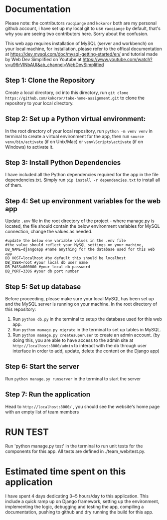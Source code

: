 # Documentation
Please note: the contributors `raoqiange` and `kokoror` both are my personal github account, i have set up my local git to use `raoqiange` by default, that's why you are seeing two contributors here. Sorry about the confusion.

This web app requires installation of MySQL (server and workbench) on your local machine, for installation, please refer to the offical documentation at https://dev.mysql.com/doc/mysql-getting-started/en/ 
and tutorial made by Web Dev Simplified on Youtube at https://www.youtube.com/watch?v=u96rVINbAUI&ab_channel=WebDevSimplified   

## Step 1: Clone the Repository
Create a local directory, cd into this directory, run `git clone https://github.com/kokoror/take-home-assignment.git` to clone the repository to your local directory.

## Step 2: Set up a Python virtual environment:
In the root directory of your local repository, run `python -m venv venv` in terminal to create a virtual environment for the app, then run `source venv/bin/activate` (if on Unix/Mac) or `venv\Scripts\activate` (if on Windows) to activate it.

## Step 3: Install Python Dependencies
I have included all the Python dependencies required for the app in the file dependencies.txt. Simply run `pip install -r dependencies.txt` to install all of them.

## Step 4: Set up environment variables for the web app
Update `.env` file in the root directory of the project - where manage.py is located, the file should contain the below environment variables for MySQL connection, change the values as needed.

```
#update the below env variable values in the .env file
#the value should reflect your MySQL settings on your machine, 
DB_NAME=djangoapp #name anything for the database used for this web app
DB_HOST=localhost #by default this should be localhost
DB_USER=root #your local db user name
DB_PASS=000000 #your local db password
DB_PORT=3306 #your db port number
```

## Step 5: Set up database
Before proceeding, please make sure your local MySQL has been set up and the MySQL server is running on your machine.
In the root directory of this repository: 
1. Run `python db.py` in the terminal to setup the database used for this web app.
2. Run `python manage.py migrate` in the terminal to set up tables in MySQL.
3. Run `python manage.py createsuperuser` to create an admin account. (by doing this, you are able to have access to the admin site at `http://localhost:8000/admin` to interact with the db through user interface in order to add, update, delete the content on the Django app)

## Step 6: Start the server
Run `python manage.py runserver` in the terminal to start the server

## Step 7: Run the application
Head to `http://localhost:8000/` , you should see the website's home page with an empty list of team members


# RUN TEST
Run 'python manage.py test' in the terminal to run unit tests for the components for this app. All tests are defined in ./team_web/test.py.

# Estimated time spent on this application
I have spent 4 days dedicating 3~5 hours/day to this application. This include a quick ramp up on Django framework, setting up the environment, implementing the logic, debugging and testing the app, compiling a documentation, pushing to github and dry running the build for this app. 





